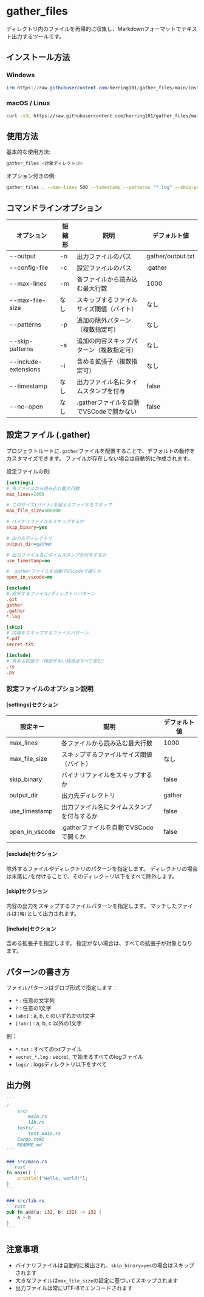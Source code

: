 # gather_files

ディレクトリ内のファイルを再帰的に収集し、Markdownフォーマットでテキスト出力するツールです。

## インストール方法

### Windows

```powershell
irm https://raw.githubusercontent.com/herring101/gather_files/main/install.ps1 | iex
```

### macOS / Linux

```bash
curl -sSL https://raw.githubusercontent.com/herring101/gather_files/main/install.sh | sh
```

## 使用方法

基本的な使用方法:

```bash
gather_files <対象ディレクトリ>
```

オプション付きの例:

```bash
gather_files . --max-lines 500 --timestamp --patterns "*.log" --skip-patterns "secret.txt"
```

## コマンドラインオプション

| オプション | 短縮形 | 説明 | デフォルト値 |
|------------|--------|------|--------------|
| --output | -o | 出力ファイルのパス | gather/output.txt |
| --config-file | -c | 設定ファイルのパス | .gather |
| --max-lines | -m | 各ファイルから読み込む最大行数 | 1000 |
| --max-file-size | なし | スキップするファイルサイズ閾値（バイト） | なし |
| --patterns | -p | 追加の除外パターン（複数指定可） | なし |
| --skip-patterns | -s | 追加の内容スキップパターン（複数指定可） | なし |
| --include-extensions | -i | 含める拡張子（複数指定可） | なし |
| --timestamp | なし | 出力ファイル名にタイムスタンプを付与 | false |
| --no-open | なし | .gatherファイルを自動でVSCodeで開かない | false |

## 設定ファイル (.gather)

プロジェクトルートに`.gather`ファイルを配置することで、デフォルトの動作をカスタマイズできます。
ファイルが存在しない場合は自動的に作成されます。

設定ファイルの例:

```ini
[settings]
# 各ファイルから読み込む最大行数
max_lines=1000

# このサイズ(バイト)を超えるファイルをスキップ
max_file_size=500000

# バイナリファイルをスキップするか
skip_binary=yes

# 出力先ディレクトリ
output_dir=gather

# 出力ファイル名にタイムスタンプを付与するか
use_timestamp=no

# .gatherファイルを自動でVSCodeで開くか
open_in_vscode=no

[exclude]
# 除外するファイル/ディレクトリパターン
.git
gather
.gather
*.log

[skip]
# 内容をスキップするファイルパターン
*.pdf
secret.txt

[include]
# 含める拡張子（指定がない場合はすべて含む）
.rs
.py
```

### 設定ファイルのオプション説明

#### [settings]セクション

| 設定キー | 説明 | デフォルト値 |
|----------|------|--------------|
| max_lines | 各ファイルから読み込む最大行数 | 1000 |
| max_file_size | スキップするファイルサイズ閾値（バイト） | なし |
| skip_binary | バイナリファイルをスキップするか | false |
| output_dir | 出力先ディレクトリ | gather |
| use_timestamp | 出力ファイル名にタイムスタンプを付与するか | false |
| open_in_vscode | .gatherファイルを自動でVSCodeで開くか | false |

#### [exclude]セクション
除外するファイルやディレクトリのパターンを指定します。
ディレクトリの場合は末尾に`/`を付けることで、そのディレクトリ以下をすべて除外します。

#### [skip]セクション
内容の出力をスキップするファイルパターンを指定します。
マッチしたファイルは`(略)`として出力されます。

#### [include]セクション
含める拡張子を指定します。
指定がない場合は、すべての拡張子が対象となります。

## パターンの書き方

ファイルパターンはグロブ形式で指定します：

- `*` : 任意の文字列
- `?` : 任意の1文字
- `[abc]` : a, b, c のいずれかの1文字
- `[!abc]` : a, b, c 以外の1文字

例：
- `*.txt` : すべてのtxtファイル
- `secret_*.log` : secret_ で始まるすべてのlogファイル
- `logs/` : logsディレクトリ以下をすべて

## 出力例

````markdown
```
/
    src/
        main.rs
        lib.rs
    tests/
        test_main.rs
    Cargo.toml
    README.md
```

### src/main.rs
```rust
fn main() {
    println!("Hello, world!");
}
```

### src/lib.rs
```rust
pub fn add(a: i32, b: i32) -> i32 {
    a + b
}
```
````

## 注意事項

- バイナリファイルは自動的に検出され、`skip_binary=yes`の場合はスキップされます
- 大きなファイルは`max_file_size`の設定に基づいてスキップされます
- 出力ファイルは常にUTF-8でエンコードされます